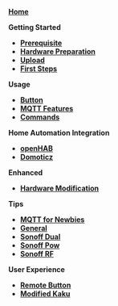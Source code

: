 [**Home**](https://github.com/arendst/Sonoff-Tasmota/wiki) 

**Getting Started**
- [**Prerequisite**](Prerequisite)
- [**Hardware Preparation**](Hardware-Preparation)
- [**Upload**](Upload)
- [**First Steps**](Initital-Configuration)

**Usage**
- [**Button**](Button-usage)
- [**MQTT Features**](MQTT-Features)
- [**Commands**](Commands)

**Home Automation Integration**
- [**openHAB**](openHAB)
- [**Domoticz**](Domoticz)

**Enhanced**
- [**Hardware Modification**](Hardware-Modification)

**Tips**
- [**MQTT for Newbies**](MQTT-for-Newbies)
- [**General**](Tips)
- [**Sonoff Dual**](Sonoff-Dual)
- [**Sonoff Pow**](Sonoff-Pow)
- [**Sonoff RF**](Sonoff-RF)

**User Experience**
- [**Remote Button**](Control-a-Sonoff-using-a-remote-button)
- [**Modified Kaku**](Modify-KaKu-to-WKaKu-Power-Socket)
